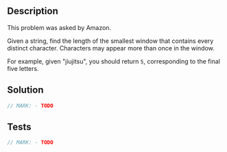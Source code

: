 ## Description

This problem was asked by Amazon.

Given a string, find the length of the smallest window that contains every distinct character. Characters may appear more than once in the window.

For example, given "jiujitsu", you should return `5`, corresponding to the final five letters.

## Solution

```swift
// MARK: - TODO
```

## Tests

```swift
// MARK: - TODO
```